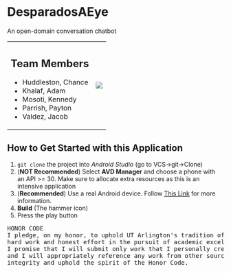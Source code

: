 # DesparadosAEye

An open-domain conversation chatbot

<table>
<tr>

<td>
<h2> Team Members </h2>
<ul>
  <li> Huddleston, Chance
  <li> Khalaf, Adam
  <li> Mosoti, Kennedy
  <li> Parrish, Payton
  <li> Valdez, Jacob
</ul>
</td>

<td>
<image src="https://raw.githubusercontent.com/JacobFV/DesparadosAEYE/main/content/images/demo.gif" />
</td>

</tr>
</table>

 ## How to Get Started with this Application
 1. `git clone` the project into *Android Studio* (go to VCS->git->Clone)
 2. (**NOT Recommended**) Select **AVD Manager** and choose a phone with an API >= 30. Make sure to allocate extra resources as this is an intensive application
 3. (**Recommended**) Use a real Android device. Follow [This Link](https://developer.android.com/training/basics/firstapp/running-app) for more information.
 4. **Build** (The hammer icon)
 5. Press the play button

<pre>
HONOR CODE
I pledge, on my honor, to uphold UT Arlington's tradition of academic integrity, a tradition that values
hard work and honest effort in the pursuit of academic excellence.
I promise that I will submit only work that I personally create or that I contribute to group collaborations,
and I will appropriately reference any work from other sources. I will follow the highest standards of
integrity and uphold the spirit of the Honor Code. 
</pre>
